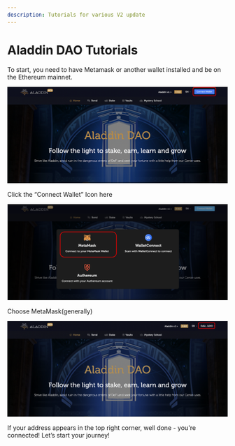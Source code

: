 ```yaml
---
description: Tutorials for various V2 update
---
```


# Aladdin DAO Tutorials

To start, you need to have Metamask or another wallet installed and be on the Ethereum mainnet.

![](<../../.gitbook/assets/image (98).png>)

Click the “Connect Wallet” Icon here

![](<../../.gitbook/assets/image (51).png>)

Choose MetaMask(generally)&#x20;

![](<../../.gitbook/assets/image (89).png>)

If your address appears in the top right corner, well done - you're connected! Let’s start your journey!
